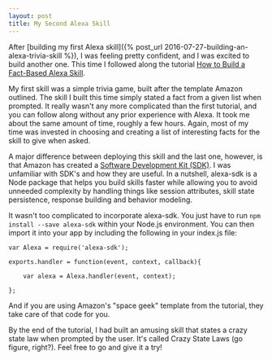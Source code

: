 ```yaml
---
layout: post
title: My Second Alexa Skill
---
```


After [building my first Alexa skill]({% post_url 2016-07-27-building-an-alexa-trivia-skill %}), I was feeling pretty confident, and I was excited to build another one. This time I followed along the tutorial [How to Build a Fact-Based Alexa Skill](https://developer.amazon.com/public/community/post/Tx3DVGG0K0TPUGQ/New-Alexa-Skills-Kit-Template:-Step-by-Step-Guide-to-Build-a-Fact-Skill).

My first skill was a simple trivia game, built after the template Amazon outlined. The skill I built this time simply stated a fact from a given list when prompted. It really wasn't any more complicated than the first tutorial, and you can follow along without any prior experience with Alexa. It took me about the same amount of time, roughly a few hours. Again, most of my time was invested in choosing and creating a list of interesting facts for the skill to give when asked.

A major difference between deploying this skill and the last one, however, is that Amazon has created a [Software Development Kit (SDK)](https://developer.amazon.com/public/community/post/Tx213D2XQIYH864/Announcing-the-Alexa-Skills-Kit-for-Node-js). I was unfamiliar with SDK's and how they are useful. In a nutshell, alexa-sdk is a Node package that helps you build skills faster while allowing you to avoid unneeded complexity by handling things like session attributes, skill state persistence, response building and behavior modeling.

It wasn't too complicated to incorporate alexa-sdk. You just have to run `npm install --save alexa-sdk` within your Node.js environment. You can then import it into your app by including the following in your index.js file:
````
var Alexa = require('alexa-sdk');

exports.handler = function(event, context, callback){

    var alexa = Alexa.handler(event, context);

};
````
And if you are using Amazon's "space geek" template from the tutorial, they take care of that code for you.

By the end of the tutorial, I had built an amusing skill that states a crazy state law when prompted by the user. It's called Crazy State Laws (go figure, right?). Feel free to go and give it a try!
